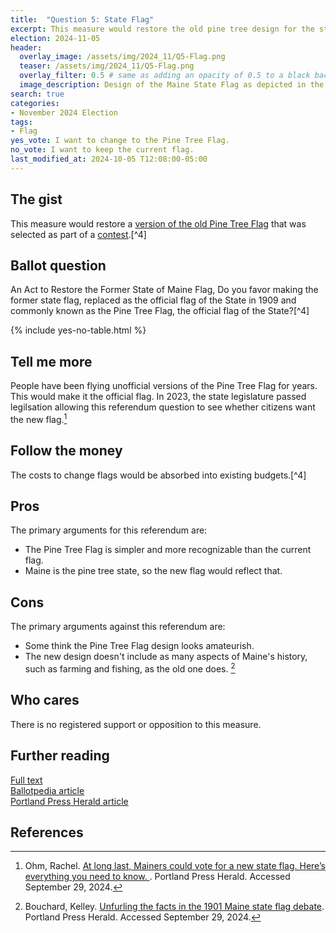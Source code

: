 ```yaml
---
title:  "Question 5: State Flag"
excerpt: This measure would restore the old pine tree design for the state flag.
election: 2024-11-05
header:
  overlay_image: /assets/img/2024_11/Q5-Flag.png
  teaser: /assets/img/2024_11/Q5-Flag.png
  overlay_filter: 0.5 # same as adding an opacity of 0.5 to a black background
  image_description: Design of the Maine State Flag as depicted in the Maine Citizen’s Guide to the Referendum Election. Displays a large drawn pine tree in the center with a blue, five point start in the top left.
search: true
categories:
- November 2024 Election
tags:
- Flag
yes_vote: I want to change to the Pine Tree Flag.
no_vote: I want to keep the current flag.
last_modified_at: 2024-10-05 T12:08:00-05:00
---
```

## The gist
This measure would restore a [version of the old Pine Tree Flag](https://www.maine.gov/sos/news/2024/Winner%20-%20Maine%20State%20Flag%20Redesign%20Contest.pdf) that was selected as part of a [contest](https://www.maine.gov/sos/news/2024/FlagContestWinningDesignUnveiled.html).[^4]

## Ballot question
An Act to Restore the Former State of Maine Flag, Do you favor making the former state flag, replaced as the official flag of the State in 1909 and commonly known as the Pine Tree Flag, the official flag of the State?[^4]

{% include yes-no-table.html %}


## Tell me more
People have been flying unofficial versions of the Pine Tree Flag for years. This would make it the official flag. In 2023, the state legislature passed legilsation allowing this referendum question to see whether citizens want the new flag.[^6]

## Follow the money
The costs to change flags would be absorbed into existing budgets.[^4]

## Pros
The primary arguments for this referendum are:
* The Pine Tree Flag is simpler and more recognizable than the current flag.
* Maine is the pine tree state, so the new flag would reflect that.

## Cons
The primary arguments against this referendum are:
* Some think the Pine Tree Flag design looks amateurish.
* The new design doesn't include as many aspects of Maine's history, such as farming and fishing, as the old one does. [^5]

## Who cares
There is no registered support or opposition to this measure.

## Further reading
[Full text](https://www.mainelegislature.org/legis/bills/getPDF.asp?paper=HP0054&item=1&snum=131)<br>
[Ballotpedia article](https://ballotpedia.org/Maine_Question_5,_State_Flag_Referendum_(2024))<br>
[Portland Press Herald article](https://www.pressherald.com/2024/09/13/at-long-last-mainers-could-vote-for-a-new-state-flag-heres-everything-you-need-to-know/)

## References
[^1]: Maine State Legislature. [An Act to Restore the Former State of Maine Flag](https://www.mainelegislature.org/legis/bills/getPDF.asp?paper=HP0054&item=1&snum=131). Accessed September 29, 2024.
[^2]: Ballotpedia State Desk. [Maine Question 5, State Flag Referendum (2024)](https://ballotpedia.org/Maine_Question_5,_State_Flag_Referendum_(2024)). Ballotpedia. Accessed September 15, 2024.
[^3]: Maine Secretary of State. [Flag contest winning design unveiled](https://www.maine.gov/sos/news/2024/FlagContestWinningDesignUnveiled.html). Accessed September 29, 2024.
[^4}: Bellows, Shenna. [Maine Citizen’s Guide to the Referendum Election](https://www.maine.gov/sos/news/2024/2024%20Citizens%20Guide.pdf). Accessed September 29, 2024.
[^5]: Bouchard, Kelley. [Unfurling the facts in the 1901 Maine state flag debate](https://www.pressherald.com/2023/08/13/unfurling-the-facts-in-the-1901-maine-state-flag-debate/). Portland Press Herald. Accessed September 29, 2024.
[^6]: Ohm, Rachel. [At long last, Mainers could vote for a new state flag. Here’s everything you need to know.
](https://www.pressherald.com/2024/09/13/at-long-last-mainers-could-vote-for-a-new-state-flag-heres-everything-you-need-to-know/). Portland Press Herald. Accessed September 29, 2024.